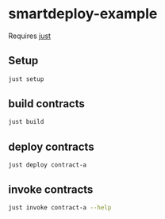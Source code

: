 # smartdeploy-example

Requires [just](https://github.com/casey/just)

## Setup

```bash
just setup
```


## build contracts

```bash
just build
```

## deploy contracts

```
just deploy contract-a
```

## invoke contracts

```bash
just invoke contract-a --help
```

